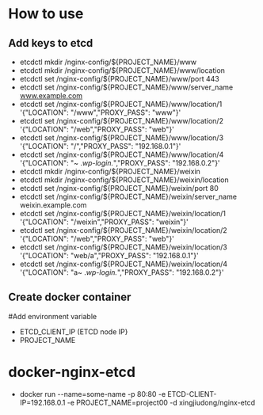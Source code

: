 # How to use

## Add keys to etcd 
- etcdctl mkdir /nginx-config/${PROJECT_NAME}/www
- etcdctl mkdir /nginx-config/${PROJECT_NAME}/www/location
- etcdctl set /nginx-config/${PROJECT_NAME}/www/port 443
- etcdctl set /nginx-config/${PROJECT_NAME}/www/server_name www.example.com
- etcdctl set /nginx-config/${PROJECT_NAME}/www/location/1 '{"LOCATION": "/www","PROXY_PASS": "www"}'
- etcdctl set /nginx-config/${PROJECT_NAME}/www/location/2 '{"LOCATION": "/web","PROXY_PASS": "web"}'
- etcdctl set /nginx-config/${PROJECT_NAME}/www/location/3 '{"LOCATION": "/","PROXY_PASS": "192.168.0.1"}'
- etcdctl set /nginx-config/${PROJECT_NAME}/www/location/4 '{"LOCATION": "~ .*wp-login.*","PROXY_PASS": "192.168.0.2"}'
- etcdctl mkdir /nginx-config/${PROJECT_NAME}/weixin
- etcdctl mkdir /nginx-config/${PROJECT_NAME}/weixin/location
- etcdctl set /nginx-config/${PROJECT_NAME}/weixin/port 80
- etcdctl set /nginx-config/${PROJECT_NAME}/weixin/server_name weixin.example.com
- etcdctl set /nginx-config/${PROJECT_NAME}/weixin/location/1 '{"LOCATION": "/weixin","PROXY_PASS": "weixin"}'
- etcdctl set /nginx-config/${PROJECT_NAME}/weixin/location/2 '{"LOCATION": "/web","PROXY_PASS": "web"}'
- etcdctl set /nginx-config/${PROJECT_NAME}/weixin/location/3 '{"LOCATION": "web/a","PROXY_PASS": "192.168.0.1"}'
- etcdctl set /nginx-config/${PROJECT_NAME}/weixin/location/4 '{"LOCATION": "a~ .*wp-login.*","PROXY_PASS": "192.168.0.2"}'

## Create docker container
#Add environment variable

- ETCD_CLIENT_IP  (ETCD node IP}
- PROJECT_NAME 

# docker-nginx-etcd
- docker run --name=some-name -p 80:80 -e ETCD-CLIENT-IP=192.168.0.1 -e PROJECT_NAME=project00 -d xingjiudong/nginx-etcd
